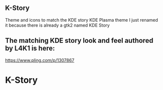## K-Story
 
 Theme and icons to match the KDE story KDE Plasma theme I just renamed it because there is already a gtk2 named KDE Story

 
## The matching KDE story look and feel authored by L4K1 is here:
https://www.pling.com/p/1307867
# K-Story
